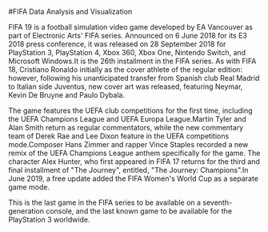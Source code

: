 #FIFA Data Analysis and Visualization

FIFA 19 is a football simulation video game developed by EA Vancouver as part of Electronic Arts' FIFA series. Announced on 6 June 2018 for its E3 2018 press conference, it was released on 28 September 2018 for PlayStation 3, PlayStation 4, Xbox 360, Xbox One, Nintendo Switch, and Microsoft Windows.It is the 26th installment in the FIFA series. As with FIFA 18, Cristiano Ronaldo initially as the cover athlete of the regular edition: however, following his unanticipated transfer from Spanish club Real Madrid to Italian side Juventus, new cover art was released, featuring Neymar, Kevin De Bruyne and Paulo Dybala.

The game features the UEFA club competitions for the first time, including the UEFA Champions League and UEFA Europa League.Martin Tyler and Alan Smith return as regular commentators, while the new commentary team of Derek Rae and Lee Dixon feature in the UEFA competitions mode.Composer Hans Zimmer and rapper Vince Staples recorded a new remix of the UEFA Champions League anthem specifically for the game. The character Alex Hunter, who first appeared in FIFA 17 returns for the third and final installment of "The Journey", entitled, "The Journey: Champions".In June 2019, a free update added the FIFA Women's World Cup as a separate game mode.

This is the last game in the FIFA series to be available on a seventh-generation console, and the last known game to be available for the PlayStation 3 worldwide.
